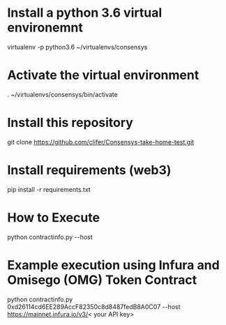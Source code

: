 # Install a python 3.6 virtual environemnt

virtualenv -p python3.6 ~/virtualenvs/consensys

# Activate the virtual environment
. ~/virtualenvs/consensys/bin/activate

# Install this repository

git clone https://github.com/clifer/Consensys-take-home-test.git

# Install requirements (web3)

pip install -r requirements.txt

# How to Execute

python contractinfo.py <contract address> --host <API URL>

# Example execution using Infura and Omisego (OMG) Token Contract

python contractinfo.py 0xd26114cd6EE289AccF82350c8d8487fedB8A0C07 --host https://mainnet.infura.io/v3/< your API key>
